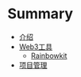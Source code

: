 # Summary

* [介绍](README.md)
* [Web3工具](Tools/README.md)
  * [Rainbowkit](Tools/Rainbowkit.md)
* [项目管理](PM/README.md)
